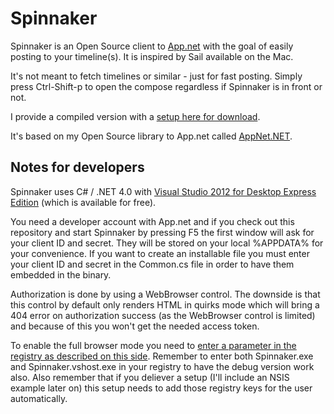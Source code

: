 Spinnaker
=========

Spinnaker is an Open Source client to [App.net](http://app.net) with the goal of easily posting to your timeline(s). It is inspired by Sail available on the Mac.

It's not meant to fetch timelines or similar - just for fast posting.
Simply press Ctrl-Shift-p to open the compose regardless if Spinnaker is in front or not.

I provide a compiled version with a [setup here for download](http://www.li-ghun.de/Downloads/Spinnaker/app.publish/publish.htm).

It's based on my Open Source library to App.net called [AppNet.NET](https://github.com/liGhun/AppNet.NET).

## Notes for developers ##

Spinnaker uses C# / .NET 4.0 with [Visual Studio 2012 for Desktop Express Edition](http://www.microsoft.com/visualstudio/eng/products/visual-studio-express-for-windows-desktop) (which is available for free).

You need a developer account with App.net and if you check out this repository and start Spinnaker by pressing F5 the first window will ask for your client ID and secret. They will be stored on your local %APPDATA% for your convenience. If you want to create an installable file you must enter your client ID and secret in the Common.cs file in order to have them embedded in the binary.

Authorization is done by using a WebBrowser control. The downside is that this control by default only renders HTML in quirks mode which will bring a 404 error on authorization success (as the WebBrowser control is limited) and because of this you won't get the needed access token.

To enable the full browser mode you need to [enter a parameter in the registry as described on this side](http://www.west-wind.com/weblog/posts/2011/May/21/Web-Browser-Control-Specifying-the-IE-Version). Remember to enter both Spinnaker.exe and Spinnaker.vshost.exe in your registry to have the debug version work also. Also remember that if you deliever a setup (I'll include an NSIS example later on) this setup needs to add those registry keys for the user automatically.